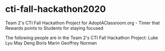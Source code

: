 # cti-fall-hackathon2020
Team 2's CTI Fall Hackathon Project for AdoptAClassroom.org - Timer that Rewards points to Students for staying focused

The following people are in the Team 2's CTI Fall Hackathon Project:
Luke Lyu
May Deng
Boris Marin
Geoffrey Norman


